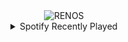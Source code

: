 <div align="center">
<picture>
    <source media="(prefers-color-scheme: dark)" srcset="https://i.ibb.co/8mqH8Rk/output-gif.gif">
    <source media="(prefers-color-scheme: light)" srcset="https://i.ibb.co/8mqH8Rk/output-gif.gif">
    <img alt="RENOS" src="https://i.ibb.co/8mqH8Rk/output-gif.gif">
</picture>
<details>
<summary>Spotify Recently Played</summary>
<img src="https://spotify-recently-played-readme.vercel.app/api?user=31d6d6zerc5ct6kck32na2ozsqf4&unique=1&width=400" alt="Spotify" />
</details>
</div>

<!-- Image deletion URL: https://ibb.co/wdVf6bt/0a70f707ad20f8c6a51abfe720f2e070 -->